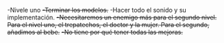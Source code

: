
-Nivele uno
~~-Terminar los modelos.~~
-Hacer todo el sonido y su implementación.
~~-Necesitaremos un enemigo más para el segundo nivel. Para el nivel uno, el trepatechos, el doctor y la mujer. Para el segundo, añadimos al bebe.~~
~~-No tiene por qué tener todas las mejoras.~~
